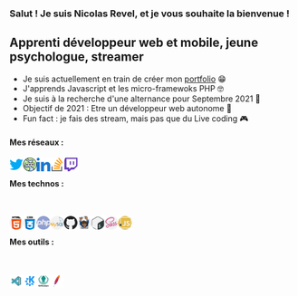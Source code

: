 ### Salut ! Je suis Nicolas Revel, et je vous souhaite la bienvenue !

## Apprenti développeur web et mobile, jeune psychologue, streamer

- Je suis actuellement en train de créer mon [portfolio] 😁
- J'apprends Javascript et les micro-framewoks PHP 🤓
- Je suis à la recherche d'une alternance pour Septembre 2021 🧐
- Objectif de 2021 : Etre un développeur web autonome 💪
- Fun fact : je fais des stream, mais pas que du Live coding 🎮

#### Mes réseaux :

[<img align="left" alt="twitter @NicoRvl_Dev" width="24px" src="img/logo/twitter.png" />][twitter]
[<img align="left" alt="twitter @NicoRvl_Dev" width="24px" src="img/logo/globe.png" />][portfolio]
[<img align="left" alt="twitter @NicoRvl_Dev" width="24px" src="img/logo/linkedin.png" />][linkedin]
[<img align="left" alt="twitter @NicoRvl_Dev" width="24px" src="img/logo/stack-overflow.png" />][stack-overflow]
[<img align="left" alt="twitter @NicoRvl_Dev" width="24px" src="img/logo/twitch.png" />][twitch]

<br/>

#### Mes technos :

<br/>

[<img align="left" alt="twitter @NicoRvl_Dev" width="24px" src="img/logo/html-5.svg" />][html]
[<img align="left" alt="twitter @NicoRvl_Dev" width="24px" src="img/logo/css.svg" />][css]
[<img align="left" alt="twitter @NicoRvl_Dev" width="24px" src="img/logo/php.svg" />][php]
[<img align="left" alt="twitter @NicoRvl_Dev" width="24px" src="img/logo/mysql.svg" />][mysql]
[<img align="left" alt="twitter @NicoRvl_Dev" width="24px" src="img/logo/github.svg" />][github]
[<img align="left" alt="twitter @NicoRvl_Dev" width="24px" src="img/logo/compositeur.svg" />][composer]
[<img align="left" alt="twitter @NicoRvl_Dev" width="24px" src="img/logo/gnu-bash.svg" />][gnu-bash]
[<img align="left" alt="twitter @NicoRvl_Dev" width="24px" src="img/logo/sass.svg" />][sass]
[<img align="left" alt="twitter @NicoRvl_Dev" width="24px" src="img/logo/javascript.svg" />][javascript]

<br/>

#### Mes outils :

<br/>

[<img align="left" alt="twitter @NicoRvl_Dev" width="24px" src="img/logo/vscode.png" />][vscode]
[<img align="left" alt="twitter @NicoRvl_Dev" width="24px" src="img/logo/kubuntu.png" />][kubuntu]
[<img align="left" alt="twitter @NicoRvl_Dev" width="24px" src="img/logo/gitkraken.png" />][gitkraken]
[<img align="left" alt="twitter @NicoRvl_Dev" width="24px" src="img/logo/apache.svg" />][apache2]

[portfolio]: https://nicolas-revel.students-laplateforme.io/
[twitter]: https://twitter.com/NicoRvl_Dev
[linkedin]: https://www.linkedin.com/in/nicolas-revel-62026817a/
[stack-overflow]: https://stackoverflow.com/users/14775067/nicolas-revel?tab=profile
[twitch]: https://twitch.tv/nico_rvl
[php]: https://www.php.net/manual/en/index.php
[html]: https://developer.mozilla.org/fr/docs/Web/HTML
[css]: https://developer.mozilla.org/fr/docs/Web/CSS
[javascript]: https://developer.mozilla.org/fr/docs/Web/JavaScript
[mysql]: https://www.mysql.com/fr/
[github]: https://git-scm.com/
[composer]: https://getcomposer.org/
[gnu-bash]: https://www.gnu.org/software/bash/
[sass]: https://sass-lang.com/
[vscode]: https://code.visualstudio.com/
[kubuntu]: https://kubuntu.org/
[gitkraken]: https://www.gitkraken.com/
[apache2]: https://httpd.apache.org/
